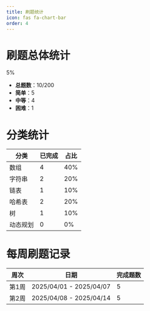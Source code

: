 ```yaml
---
title: 刷题统计
icon: fas fa-chart-bar
order: 4
---
```


# 刷题总体统计

<div class="progress">
  <div class="progress-bar bg-success" role="progressbar" style="width: 5%;" aria-valuenow="5" aria-valuemin="0" aria-valuemax="100">5%</div>
</div>

- **总题数**：10/200
- **简单**：5
- **中等**：4
- **困难**：1

# 分类统计

| 分类       | 已完成 | 占比  |
|------------|--------|-------|
| 数组       | 4      | 40%   |
| 字符串     | 2      | 20%   |
| 链表       | 1      | 10%   |
| 哈希表     | 2      | 20%   |
| 树         | 1      | 10%   |
| 动态规划   | 0      | 0%    |

# 每周刷题记录

| 周次 | 日期                 | 完成题数 |
|------|----------------------|----------|
| 第1周 | 2025/04/01 - 2025/04/07 | 5        |
| 第2周 | 2025/04/08 - 2025/04/14 | 5        |
